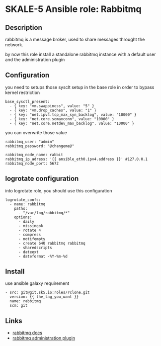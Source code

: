 # SKALE-5 Ansible role: Rabbitmq
## Description

rabbitmq is a message broker, used to share messages throught the network.

by now this role install a standalone rabbitmq instance with a default user and the administration plugin

## Configuration

you need to setups those sysclt setup in the base role in order to bypass kernel restriction
```
base_sysctl_present:
  - { key: "vm.swappiness", value: "5" }
  - { key: "vm.drop_caches", value: "1" }
  - { key: "net.ipv4.tcp_max_syn_backlog", value: "10000" }
  - { key: "net.core.somaxconn", value: "10000" }
  - { key: "net.core.netdev_max_backlog", value: "10000" }
```

you can overwrite those value

```
rabbitmq_user: "admin"
rabbitmq_password: "@changeme@"

rabbitmq_node_name: rabbit
rabbitmq_ip_adress: '{{ ansible_eth0.ipv4.address }}' #127.0.0.1
rabbitmq_node_port: 5672

```
## logrotate configuration

into logrotate role, you should use this configuration

```
logrotate_confs:
  - name: rabbitmq
    paths:
      - "/var/log/rabbitmq/*"
    options:
      - daily
      - missingok
      - rotate 4
      - compress
      - notifempty
      - create 640 rabbitmq rabbitmq
      - sharedscripts
      - dateext
      - dateformat -%Y-%m-%d
```


## Install

use ansible galaxy requirement
```
- src: git@git.sk5.io:roles/rclone.git
  version: {{ the_tag_you_want }}
  name: rabbitmq
  scm: git
```

## Links

- [rabbitmq docs](https://www.rabbitmq.com/)
- [rabbitmq administration plugin](https://www.rabbitmq.com/management.html)

